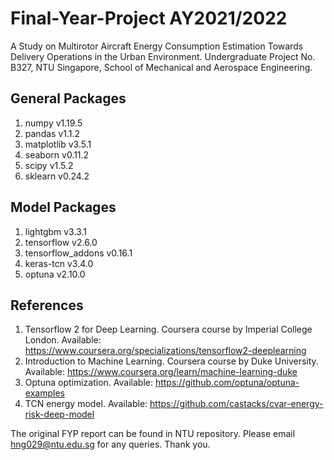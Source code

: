 # Final-Year-Project AY2021/2022
A Study on Multirotor Aircraft Energy Consumption Estimation Towards Delivery Operations in the Urban Environment. Undergraduate Project No. B327, NTU Singapore, School of Mechanical and Aerospace Engineering. 

General Packages
--------------
1. numpy v1.19.5
2. pandas v1.1.2
3. matplotlib v3.5.1
4. seaborn v0.11.2
5. scipy v1.5.2
6. sklearn v0.24.2

Model Packages
--------------
1. lightgbm v3.3.1
2. tensorflow v2.6.0
3. tensorflow_addons v0.16.1
4. keras-tcn v3.4.0
5. optuna v2.10.0

References
--------------
1. Tensorflow 2 for Deep Learning. Coursera course by Imperial College London. Available: https://www.coursera.org/specializations/tensorflow2-deeplearning
2. Introduction to Machine Learning. Coursera course by Duke University. Available: https://www.coursera.org/learn/machine-learning-duke
3. Optuna optimization. Available: https://github.com/optuna/optuna-examples
4. TCN energy model. Available: https://github.com/castacks/cvar-energy-risk-deep-model

The original FYP report can be found in NTU repository. Please email hng029@ntu.edu.sg for any queries. Thank you.
